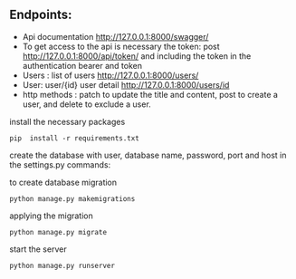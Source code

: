 
## Endpoints:
* Api documentation http://127.0.0.1:8000/swagger/
* To get access to the api is necessary the token: post http://127.0.0.1:8000/api/token/ and including the token in the authentication bearer and token
* Users : list of users http://127.0.0.1:8000/users/
* User: user/{id} user detail http://127.0.0.1:8000/users/id
* http methods : patch to update the title and content, post to create a user, and delete to exclude a user.


install the necessary packages


```
pip  install -r requirements.txt
```

create the database with user, database name, password, port and host in the settings.py
commands:

 to create database migration
```
python manage.py makemigrations
```

applying  the migration
```
python manage.py migrate
```
start the server
```
python manage.py runserver
```


  
